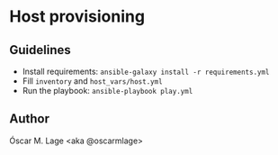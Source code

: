 # Host provisioning

## Guidelines

* Install requirements: `ansible-galaxy install -r requirements.yml`
* Fill `inventory` and `host_vars/host.yml`
* Run the playbook: `ansible-playbook play.yml`

## Author

Óscar M. Lage <aka @oscarmlage>
